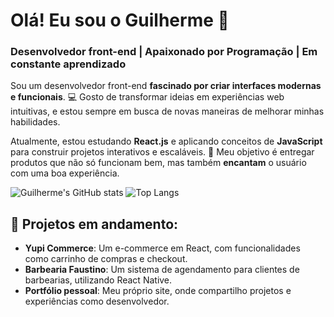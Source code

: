 # Olá! Eu sou o Guilherme 👋

### Desenvolvedor front-end | Apaixonado por Programação | Em constante aprendizado

Sou um desenvolvedor front-end **fascinado por criar interfaces modernas e funcionais**. 💻 Gosto de transformar ideias em experiências web intuitivas, e estou sempre em busca de novas maneiras de melhorar minhas habilidades.

Atualmente, estou estudando **React.js** e aplicando conceitos de **JavaScript** para construir projetos interativos e escaláveis. 🚀 Meu objetivo é entregar produtos que não só funcionam bem, mas também **encantam** o usuário com uma boa experiência.

![Guilherme's GitHub stats](https://github-readme-stats.vercel.app/api?username=seu-usuario&show_icons=true&count_private=true&hide_title=true&hide=prs&theme=dark)
![Top Langs](https://github-readme-stats.vercel.app/api/top-langs/?username=seu-usuario&layout=compact&theme=dark)

## 🚀 Projetos em andamento:
- **Yupi Commerce**: Um e-commerce em React, com funcionalidades como carrinho de compras e checkout.
- **Barbearia Faustino**: Um sistema de agendamento para clientes de barbearias, utilizando React Native.
- **Portfólio pessoal**: Meu próprio site, onde compartilho projetos e experiências como desenvolvedor.
